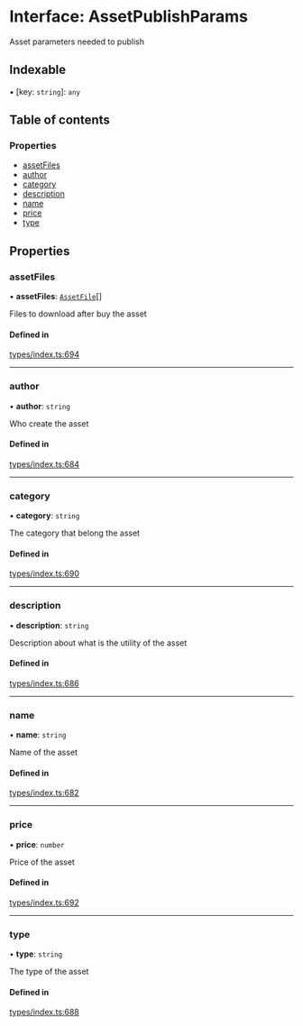 # Interface: AssetPublishParams

Asset parameters needed to publish

## Indexable

▪ [key: `string`]: `any`

## Table of contents

### Properties

- [assetFiles](AssetPublishParams.md#assetfiles)
- [author](AssetPublishParams.md#author)
- [category](AssetPublishParams.md#category)
- [description](AssetPublishParams.md#description)
- [name](AssetPublishParams.md#name)
- [price](AssetPublishParams.md#price)
- [type](AssetPublishParams.md#type)

## Properties

### assetFiles

• **assetFiles**: [`AssetFile`](AssetFile.md)[]

Files to download after buy the asset

#### Defined in

[types/index.ts:694](https://github.com/nevermined-io/components-catalog/blob/23aab4e/lib/src/types/index.ts#L694)

___

### author

• **author**: `string`

Who create the asset

#### Defined in

[types/index.ts:684](https://github.com/nevermined-io/components-catalog/blob/23aab4e/lib/src/types/index.ts#L684)

___

### category

• **category**: `string`

The category that belong the asset

#### Defined in

[types/index.ts:690](https://github.com/nevermined-io/components-catalog/blob/23aab4e/lib/src/types/index.ts#L690)

___

### description

• **description**: `string`

Description about what is the utility of the asset

#### Defined in

[types/index.ts:686](https://github.com/nevermined-io/components-catalog/blob/23aab4e/lib/src/types/index.ts#L686)

___

### name

• **name**: `string`

Name of the asset

#### Defined in

[types/index.ts:682](https://github.com/nevermined-io/components-catalog/blob/23aab4e/lib/src/types/index.ts#L682)

___

### price

• **price**: `number`

Price of the asset

#### Defined in

[types/index.ts:692](https://github.com/nevermined-io/components-catalog/blob/23aab4e/lib/src/types/index.ts#L692)

___

### type

• **type**: `string`

The type of the asset

#### Defined in

[types/index.ts:688](https://github.com/nevermined-io/components-catalog/blob/23aab4e/lib/src/types/index.ts#L688)
